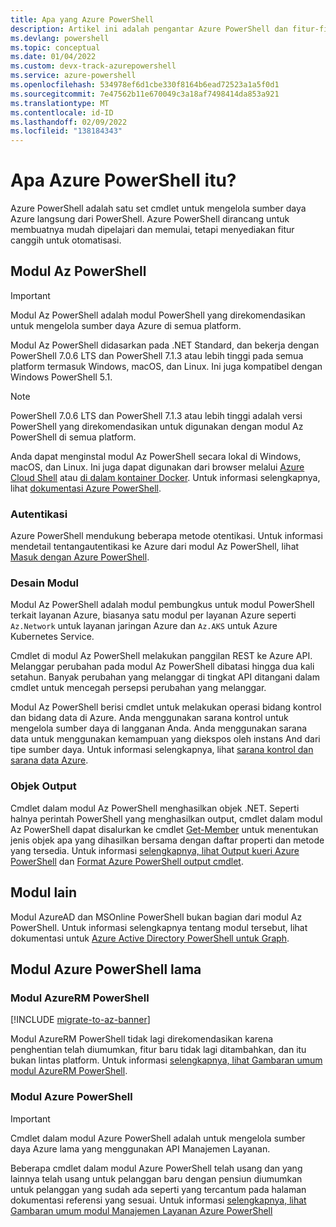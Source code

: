```yaml
---
title: Apa yang Azure PowerShell
description: Artikel ini adalah pengantar Azure PowerShell dan fitur-fiturnya.
ms.devlang: powershell
ms.topic: conceptual
ms.date: 01/04/2022
ms.custom: devx-track-azurepowershell
ms.service: azure-powershell
ms.openlocfilehash: 534978ef6d1cbe330f8164b6ead72523a1a5f0d1
ms.sourcegitcommit: 7e47562b11e670049c3a18af7498414da853a921
ms.translationtype: MT
ms.contentlocale: id-ID
ms.lasthandoff: 02/09/2022
ms.locfileid: "138184343"
---
```

# <a name="what-is-azure-powershell"></a>Apa Azure PowerShell itu?

Azure PowerShell adalah satu set cmdlet untuk mengelola sumber daya Azure langsung dari PowerShell. Azure PowerShell dirancang untuk membuatnya mudah dipelajari dan memulai, tetapi menyediakan fitur canggih untuk otomatisasi.

## <a name="the-az-powershell-module"></a>Modul Az PowerShell

> [!IMPORTANT]
> Modul Az PowerShell adalah modul PowerShell yang direkomendasikan untuk mengelola sumber daya Azure di semua platform.

Modul Az PowerShell didasarkan pada .NET Standard, dan bekerja dengan PowerShell 7.0.6 LTS dan PowerShell 7.1.3 atau lebih tinggi pada semua platform termasuk Windows, macOS, dan Linux. Ini juga kompatibel dengan Windows PowerShell 5.1.

> [!NOTE]
> PowerShell 7.0.6 LTS dan PowerShell 7.1.3 atau lebih tinggi adalah versi PowerShell yang direkomendasikan untuk digunakan dengan modul Az PowerShell di semua platform.

Anda dapat menginstal modul Az PowerShell secara lokal di Windows, macOS, dan Linux. Ini juga dapat digunakan dari browser melalui [Azure Cloud Shell](/azure/cloud-shell/overview) atau [di dalam kontainer Docker](/powershell/azure/azureps-in-docker). Untuk informasi selengkapnya, lihat [dokumentasi Azure PowerShell](/powershell/azure/).

### <a name="authentication"></a>Autentikasi

Azure PowerShell mendukung beberapa metode otentikasi. Untuk informasi mendetail tentangautentikasi ke Azure dari modul Az PowerShell, lihat [Masuk dengan Azure PowerShell](/powershell/azure/authenticate-azureps).

### <a name="module-design"></a>Desain Modul

Modul Az PowerShell adalah modul pembungkus untuk modul PowerShell terkait layanan Azure, biasanya satu modul per layanan Azure seperti `Az.Network` untuk layanan jaringan Azure dan `Az.AKS` untuk Azure Kubernetes Service.

Cmdlet di modul Az PowerShell melakukan panggilan REST ke Azure API. Melanggar perubahan pada modul Az PowerShell dibatasi hingga dua kali setahun. Banyak perubahan yang melanggar di tingkat API ditangani dalam cmdlet untuk mencegah persepsi perubahan yang melanggar.

Modul Az PowerShell berisi cmdlet untuk melakukan operasi bidang kontrol dan bidang data di Azure. Anda menggunakan sarana kontrol untuk mengelola sumber daya di langganan Anda. Anda menggunakan sarana data untuk menggunakan kemampuan yang diekspos oleh instans And dari tipe sumber daya. Untuk informasi selengkapnya, lihat [sarana kontrol dan sarana data Azure](/azure/azure-resource-manager/management/control-plane-and-data-plane).

### <a name="output-objects"></a>Objek Output

Cmdlet dalam modul Az PowerShell menghasilkan objek .NET. Seperti halnya perintah PowerShell yang menghasilkan output, cmdlet dalam modul Az PowerShell dapat disalurkan ke cmdlet [Get-Member](/powershell/module/microsoft.powershell.utility/get-member) untuk menentukan jenis objek apa yang dihasilkan bersama dengan daftar properti dan metode yang tersedia. Untuk informasi [selengkapnya, lihat Output kueri Azure PowerShell](/powershell/azure/queries-azureps) dan [Format Azure PowerShell output cmdlet](/powershell/azure/formatting-output).

## <a name="other-modules"></a>Modul lain

Modul AzureAD dan MSOnline PowerShell bukan bagian dari modul Az PowerShell. Untuk informasi selengkapnya tentang modul tersebut, lihat dokumentasi untuk [Azure Active Directory PowerShell untuk Graph](/powershell/azure/active-directory/overview).

## <a name="legacy-azure-powershell-modules"></a>Modul Azure PowerShell lama

### <a name="the-azurerm-powershell-module"></a>Modul AzureRM PowerShell

[!INCLUDE [migrate-to-az-banner](../../includes/migrate-to-az-banner.md)]

Modul AzureRM PowerShell tidak lagi direkomendasikan karena penghentian telah diumumkan, fitur baru tidak lagi ditambahkan, dan itu bukan lintas platform. Untuk informasi [selengkapnya, lihat Gambaran umum modul AzureRM PowerShell](/powershell/azure/azurerm/overview).

### <a name="the-azure-powershell-module"></a>Modul Azure PowerShell

> [!IMPORTANT]
> Cmdlet dalam modul Azure PowerShell adalah untuk mengelola sumber daya Azure lama yang menggunakan API Manajemen Layanan.

Beberapa cmdlet dalam modul Azure PowerShell telah usang dan yang lainnya telah usang untuk pelanggan baru dengan pensiun diumumkan untuk pelanggan yang sudah ada seperti yang tercantum pada halaman dokumentasi referensi yang sesuai. Untuk informasi [selengkapnya, lihat Gambaran umum modul Manajemen Layanan Azure PowerShell](/powershell/azure/servicemanagement/overview)
